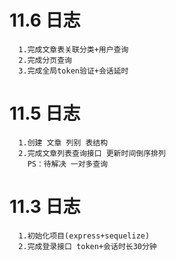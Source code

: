 # 11.6 日志
```
  1.完成文章表关联分类+用户查询
  2.完成分页查询
  3.完成全局token验证+会话延时
```

# 11.5 日志
```
  1.创建 文章 列别 表结构
  2.完成文章列表查询接口 更新时间倒序排列
    PS：待解决 一对多查询
```

# 11.3 日志
```
  1.初始化项目(express+sequelize)
  2.完成登录接口 token+会话时长30分钟
```
